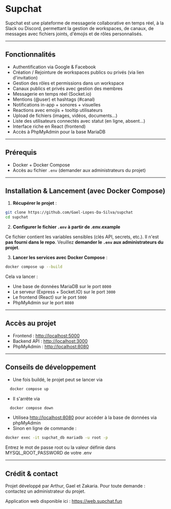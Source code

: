 # Supchat

Supchat est une plateforme de messagerie collaborative en temps réel, à la Slack ou Discord, permettant la gestion de workspaces, de canaux, de messages avec fichiers joints, d'émojis et de rôles personnalisés.

---

## Fonctionnalités

- Authentification via Google & Facebook
- Création / Rejointure de workspaces publics ou privés (via lien d'invitation)
- Gestion des rôles et permissions dans un workspace
- Canaux publics et privés avec gestion des membres
- Messagerie en temps réel (Socket.io)
- Mentions (@user) et hashtags (#canal)
- Notifications in-app + sonores + visuelles
- Reactions avec emojis + tooltip utilisateurs
- Upload de fichiers (images, vidéos, documents...)
- Liste des utilisateurs connectés avec statut (en ligne, absent...)
- Interface riche en React (frontend)
- Accès à PhpMyAdmin pour la base MariaDB

---

## Prérequis

- Docker + Docker Compose
- Accès au fichier `.env` (demander aux administrateurs du projet)

---

## Installation & Lancement (avec Docker Compose)

1. **Récupérer le projet** :

```bash
git clone https://github.com/Gael-Lopes-Da-Silva/supchat
cd supchat
```

2. **Configurer le fichier `.env` à partir de .env.example**

Ce fichier contient les variables sensibles (clés API, secrets, etc.). Il n'est **pas fourni dans le repo**. Veuillez **demander le `.env` aux administrateurs du projet**.

3. **Lancer les services avec Docker Compose** :

```bash
docker compose up --build
```

Cela va lancer :
- Une base de données MariaDB sur le port `8000`
- Le serveur (Express + Socket.IO) sur le port `3000`
- Le frontend (React) sur le port `5000`
- PhpMyAdmin sur le port `8080`

---

## Accès au projet

- Frontend : [http://localhost:5000](http://localhost:5000)
- Backend API : [http://localhost:3000](http://localhost:3000)
- PhpMyAdmin : [http://localhost:8080](http://localhost:8080)

---

## Conseils de développement

- Une fois buildé, le projet peut se lancer via

```bash
  docker compose up
 ```
- Il s'arrête via

```bash
  docker compose down
 ```
- Utilisea [http://localhost:8080](http://localhost:8080) pour accéder à la base de données via phpMyAdmin
- Sinon en ligne de commande :

```bash
docker exec -it supchat_db mariadb -u root -p
```
 Entrez le mot de passe root ou la valeur définie dans MYSQL_ROOT_PASSWORD de votre .env


--- 

## Crédit & contact

Projet développé par Arthur, Gael et Zakaria. Pour toute demande : contactez un administrateur du projet.


Application web disponible ici : https://web.supchat.fun


